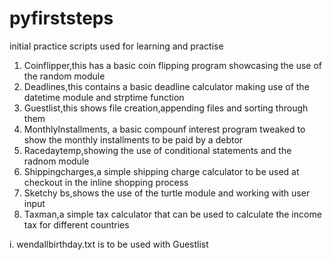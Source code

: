 # pyfirststeps
 initial practice scripts used for learning and practise
 
1. Coinflipper,this has a basic coin flipping program showcasing the use of the random module
2. Deadlines,this contains a basic deadline calculator making use of the datetime module and strptime function
3. Guestlist,this shows file creation,appending files and sorting through them
4. MonthlyInstallments, a basic compounf interest program tweaked to show the monthly installments to be paid by a debtor
5. Racedaytemp,showing the use of conditional statements and the radnom module
6. Shippingcharges,a simple shipping charge calculator to be used at checkout in the inline shopping process
7. Sketchy bs,shows the use of the turtle module and working with user input
8. Taxman,a simple tax calculator that can be used to calculate the income tax for different countries

i. wendallbirthday.txt is to be used with Guestlist